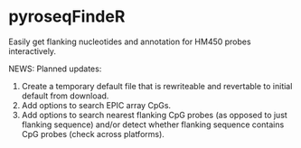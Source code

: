 # pyroseqFindeR
Easily get flanking nucleotides and annotation for HM450 probes interactively. 

NEWS: 
Planned updates:
1. Create a temporary default file that is rewriteable and revertable to initial default from download.
2. Add options to search EPIC array CpGs. 
3. Add options to search nearest flanking CpG probes (as opposed to just flanking sequence) and/or detect whether flanking sequence contains CpG probes (check across platforms). 
